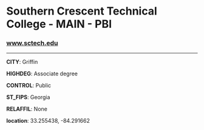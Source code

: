 # Southern Crescent Technical College - MAIN - PBI
### www.sctech.edu
---
**CITY**: Griffin

**HIGHDEG**: Associate degree

**CONTROL**: Public

**ST_FIPS**: Georgia

**RELAFFIL**: None

**location**: 33.255438, -84.291662